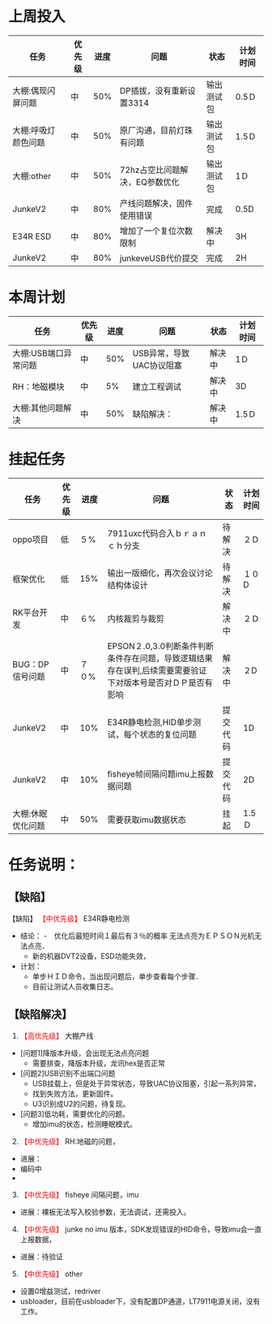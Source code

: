 # 上周投入
| 任务| 优先级 | 进度 | 问题| 状态|计划时间 |
|-----|-------| ---- | ---|----|--------|
|大棚:偶现闪屏问题|中|50%|DP插拔，没有重新设置3314|输出测试包|0.5Ｄ|
|大棚:呼吸灯颜色问题|中|50%|原厂沟通，目前灯珠有问题|输出测试包|1.5Ｄ|
|大棚:other|中|50%|72hz占空比问题解决，EQ参数优化|输出测试包|1Ｄ|
|JunkeV2| 中 |80% |产线问题解决，固件使用错误| 完成|0.5D|
|E34R ESD| 中 |80% |增加了一个复位次数限制| 解决中|3H|
|JunkeV2| 中 |80% |junkeveUSB代价提交| 完成 |2H|

# 本周计划
| 任务| 优先级 | 进度 | 问题| 状态|计划时间 |
|-----|-------| ---- | ---|----|--------|
|大棚:USB端口异常问题| 中 |50%  |USB异常，导致UAC协议阻塞|解决中|1Ｄ|
|RH：地磁模块| 中 | 5% |建立工程调试| 解决中|3D|
|大棚:其他问题解决| 中 |50%  |缺陷解决：|解决中|1.5Ｄ|


# 挂起任务
| 任务| 优先级 | 进度 | 问题| 状态|计划时间 |
|-----|-------| ---- | ---|----|--------|
| oppo项目 | 低 | ５%  | 7911uxc代码合入ｂｒａｎｃｈ分支| 待解决| ２Ｄ  |
| 框架优化 | 低 | 15%  | 输出一版细化，再次会议讨论结构体设计 | 待解决 | １０D|
| RK平台开发| 中 | ６%  |内核裁剪与裁剪| 解决中| ２Ｄ|
| BUG：DP信号问题 | 中| ７０%  | EPSON２.0,3.0判断条件判断条件存在问题，导致逻辑结果存在误判,后续需要需要验证下对版本号是否对ＤＰ是否有影响|解决中 |２D|
|JunkeV2| 中 | 10%  |E34R静电检测,HID单步测试，每个状态的复位问题| 提交代码|1D|
|JunkeV2| 中 | 10%  |fisheye帧间隔问题imu上报数据问题| 提交代码|2D|
|大棚:休眠优化问题| 中 |50%  |需要获取imu数据状态|挂起|1.5Ｄ|



# 任务说明：
## 【缺陷】
【缺陷】<font color='red'> 【中优先级】  </font>E34R静电检测
- 结论：
    -　优化后最短时间１最后有３％的概率 无法点亮为ＥＰＳＯＮ光机无法点亮．
    -  新的机器DVT2设备，ESD功能失效，
- 计划：    
    - 单步ＨＩＤ命令，当出现问题后，单步查看每个步骤．
    - 目前让测试人员收集日志。

## 【缺陷解决】
1. <font color='red'> 【高优先级】  </font>大棚产线
- [问题1]降版本升级，会出现无法点亮问题
   - 需要排查，降版本升级，龙讯hex是否正常
- [问题2]USB识别不出端口问题
   - USB挂载上，但是处于异常状态，导致UAC协议阻塞，引起一系列异常，
   - 找到失败方法，更新固件。
   - U3识别成U2的问题，待复现。
- [问题3]低功耗，需要优化的问题。
   - 增加imu的状态，检测睡眠模式。

 

2. <font color='red'> 【中优先级】  </font>RH:地磁的问题，
- 进展：
- 编码中
- 


3. <font color='red'> 【中优先级】  </font>fisheye 间隔问题，imu
- 进展：裸板无法写入校验参数，无法调试，还需投入。

4. <font color='red'> 【中优先级】  </font> junke no imu 版本，SDK发现错误的HID命令，导致imu会一直上报数据，
- 进展：待验证

5. <font color='red'> 【中优先级】  </font>other
- 设置0增益测试，redriver
- usbloader，目前在usbloader下，没有配置DP通道，LT7911电源关闭，没有工作。
